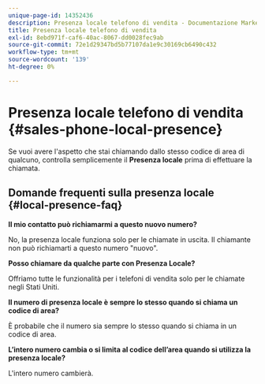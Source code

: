 ```yaml
---
unique-page-id: 14352436
description: Presenza locale telefono di vendita - Documentazione Marketo - Documentazione del prodotto
title: Presenza locale telefono di vendita
exl-id: 8ebd971f-caf6-40ac-8067-dd0028fec9ab
source-git-commit: 72e1d29347bd5b77107da1e9c30169cb6490c432
workflow-type: tm+mt
source-wordcount: '139'
ht-degree: 0%

---
```


# Presenza locale telefono di vendita {#sales-phone-local-presence}

Se vuoi avere l&#39;aspetto che stai chiamando dallo stesso codice di area di qualcuno, controlla semplicemente il **Presenza locale** prima di effettuare la chiamata.

## Domande frequenti sulla presenza locale {#local-presence-faq}

**Il mio contatto può richiamarmi a questo nuovo numero?**

No, la presenza locale funziona solo per le chiamate in uscita. Il chiamante non può richiamarti a questo numero &quot;nuovo&quot;.

**Posso chiamare da qualche parte con Presenza Locale?**

Offriamo tutte le funzionalità per i telefoni di vendita solo per le chiamate negli Stati Uniti.

**Il numero di presenza locale è sempre lo stesso quando si chiama un codice di area?**

È probabile che il numero sia sempre lo stesso quando si chiama in un codice di area.

**L’intero numero cambia o si limita al codice dell’area quando si utilizza la presenza locale?**

L&#39;intero numero cambierà.
